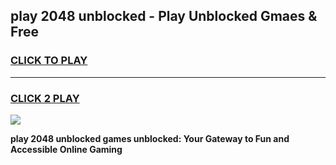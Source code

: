 
## play 2048 unblocked - Play Unblocked Gmaes & Free
<h3>
<a href="https://news.freeplayer.one?title=play_2048_unblocked&ref=23F">CLICK TO PLAY</a></h3>
<hr>

<h3>
<a href="https://news.freeplayer.one?title=play_2048_unblocked&ref=23F">CLICK 2 PLAY</a>
  
</h3>

<a href="https://news.freeplayer.one?title=play_2048_unblocked&ref=23F/"><img src="https://clearcache.store/games.png"></a>


**play 2048 unblocked games unblocked: Your Gateway to Fun and Accessible Online Gaming**
